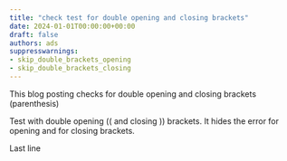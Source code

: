 ```yaml
---
title: "check test for double opening and closing brackets"
date: 2024-01-01T00:00:00+00:00
draft: false
authors: ads
suppresswarnings:
- skip_double_brackets_opening
- skip_double_brackets_closing
---
```


This blog posting checks for double opening and closing brackets (parenthesis)

<!--more-->

Test with double opening (( and closing )) brackets.
It hides the error for opening and for closing brackets.

Last line
